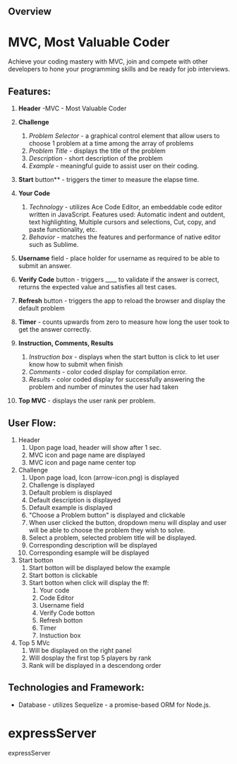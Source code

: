 ## Overview

# MVC, Most Valuable Coder

Achieve your coding mastery with MVC, join and compete with other developers to hone your programming skills and be ready for job interviews.

##  Features:

1. **Header** -MVC - Most Valuable Coder

1. **Challenge**
	1. _Problem Selector_ - a graphical control element that allow users to choose 1 problem at a time among the array of problems
	1. _Problem Title_ - displays the title of the problem
	1. _Description_ - short description of the problem
	1. _Example_ - meaningful guide to assist user on their coding.

1. **Start** button** - triggers the timer to measure the elapse time.

1. **Your Code**
	1. _Technology_ - utilizes Ace Code Editor, an embeddable code editor written in JavaScript.  Features used: Automatic indent and outdent, text highlighting, Multiple cursors and selections, Cut, copy, and paste functionality, etc.
	1. _Behavior_ - matches the features and performance of native editor such as Sublime.

1. **Username** field - place holder for username as required to be able to submit an answer.
1. **Verify Code** button - triggers ____ to validate if the answer is correct, returns the expected value and satisfies all test cases.
1. **Refresh** button - triggers the app to reload the browser and display the default problem
1. **Timer** - counts upwards from zero to measure how long the user took to get the answer correctly.
1. **Instruction, Comments, Results**
	1. _Instruction box_ - displays when the start button is click to let user know how to submit when finish
	1. _Comments_ - color coded display for compilation error.
	1. _Results_ - color coded display for successfully answering the problem and number of minutes the user had taken
1. **Top MVC** - displays the user rank per problem.



##  User Flow:
1. Header
	1. Upon page load, header will show after 1 sec.
	2. MVC icon and page name are displayed
	3. MVC icon and page name center top
1. Challenge
	1. Upon page load, Icon (arrow-icon.png) is displayed 
	2. Challenge is displayed
	3. Default problem is displayed
	4. Default description is displayed
	5. Default example is displayed
	6. "Choose a Problem button" is displayed and clickable
	7. When user clicked the button, dropdown menu will display and user will be able to choose the problem they wish to solve.
	8. Select a problem, selected problem title will be displayed.
	9. Corresponding description will be displayed
	10. Corresponding esample will be displayed
1. Start botton
	1. Start botton will be displayed below the example 
	2. Start botton is clickable
	3. Start botton when click will display the ff:
		1. Your code 
		1. Code Editor
		1. Username field
		1. Verify Code botton
		1. Refresh botton
		1. Timer
		1. Instuction box
1. Top 5 MVc 
	1. Will be displayed on the right panel
	2. Will dosplay the first top 5 players by rank
	3. Rank will be displayed in a descendong order
	


##  Technologies and Framework:
* Database - utilizes Sequelize - a promise-based ORM for Node.js.





















# expressServer
expressServer
